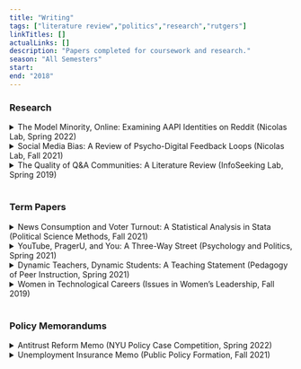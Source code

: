```yaml
---
title: "Writing"
tags: ["literature review","politics","research","rutgers"]
linkTitles: []
actualLinks: []
description: "Papers completed for coursework and research."
season: "All Semesters"
start: 
end: "2018"
--- 
```


### Research

<details>
  <summary>The Model Minority, Online: Examining AAPI Identities on Reddit (Nicolas Lab, Spring 2022)</summary>

  In spite of America’s growing diversity, there is a lack of research considering relations between non-White minority groups. Notably, there are comparatively fewer works exploring Asian American people, who, in particular, hold a distinctive place in the social hierarchy in which they can realize their own identity in a way that either embraces or rejects Whiteness and consequently impacts other racial minorities with less privilege. Meanwhile, in digital environments, racialized communities thrive. Asian American people have taken to Reddit to explore their identities, and in the midst of social movements like Black Lives Matter, the question arises: how do AAPI people constructing their identities perceive people of other races? Racial identity theory informs how people perceive themselves and others through race, as well as how they behave in their ingroups. Intergroup contact lies adjacent to it, providing a framework to analyze interactions between groups. Through these lenses, one can perform a thematic content analysis on moderated discourse in notable AAPI subreddits on Reddit to explore the perceptions of other races from an AAPI perspective and how they may have changed over time. Completion of this study can result in enormous benefits to the digital activist space by informing Reddit moderators of strengths and weaknesses in their practices, creating a more structural understanding of online communities, identifying which aspects of discrimination are most salient, and more.
</details>

<details>
  <summary>Social Media Bias: A Review of Psycho-Digital Feedback Loops (Nicolas Lab, Fall 2021)</summary>

  People have always consumed media in selective and partisan ways. As social media become dominant forms of news and entertainment, users introduce personal biases to the platforms they use, and platforms respond by amplifying those biases. Recommendation systems established for commercial gain aim to increase engagement and consequently create feedback loops of bias through individual and collaborative personalization that affects digital communities on both local and global scales. Literature reveals that social media algorithms create filter bubbles, homogenize groups, and prioritize popular opinions over minority ones, thereby increasing the strengths of pre-existing beliefs, polarization, ingroup loyalty, and misrepresentation. A related, albeit weaker, consequence of social media influence manifests in the backlash effect, in which fact-checkers have counterproductive consequences and have further impacts on civic engagement. Despite dire implications, researchers demonstrate that various factors can mitigate the effect of bias and, and they work toward developing systems geared toward fairness and diversity to alleviate sociopolitical strife.
</details>

<details>
  <summary>The Quality of Q&A Communities: A Literature Review (InfoSeeking Lab, Spring 2019)</summary>

  In recent years, online Q&A services have grown in popularity. By posing and answering questions, users have created whole communities based around information exchange. Researchers seek to understand these communities and must consider the problems users face, as well as the factors involved in a successful search for information. A literature search was conducted to assess the different approaches to improve community Q&A platforms. Three publications were selected for the review. They examine datasets from popular sites to study various factors. The methodologies implemented in the studies primarily feature predictive frameworks and mixed-method analysis. All three studies achieved conclusive results and thus greater understandings of community Q&A services and how to enhance them.
</details>

#
### Term Papers

<details>
  <summary>News Consumption and Voter Turnout: A Statistical Analysis in Stata (Political Science Methods, Fall 2021)</summary>

  Few things are as elusive as a person’s decision to vote. Civic engagement is arguably one of the most important aspects of American democracy, as those in office only derive power from the people they represent. In modern times, the polarized state of the country has driven experts to toil over voter turnout, its causes, and its complexities. Within this discipline, several obstacles lie in the way: dishonest people being counted in polls, voter suppression, accessibility, general human fickleness. Regardless, by studying this topic, researchers can gauge what compels a person to vote and subsequently encourage political participation.
  
  One topic of concern is that of the voter profile — which individuals are more likely to vote, and why? There are a variety of factors that people recognize as crucial factors, such as age, gender, and education levels. Nevertheless, behavior also plays a significant role. For example, people all over America consume various amounts of news, and through social media, television, newspaper, and more, people learn about the political, social, and economic states of the country. The accessibility, framing, and agenda-setting aspects of the news can raise awareness and evoke emotion, and can have a potential impact on a person’s decision to vote. This background begs the question: to what extent does news consumption affect voter turnout? 
</details>

<details>
  <summary>YouTube, PragerU, and You: A Three-Way Street (Psychology and Politics, Spring 2021)</summary>

  The Internet landscape is vast, diverse, and bold – a breeding ground of community as much as one of controversy. People share beliefs freely, and from them, build whole populations centered around particular causes. Prager University (colloquially known as PragerU) is a non-profit that prides itself in its creative analysis and promotion of American values. Infamous for its work, the organization looks through the lenses of conservatism and offers judgements that many regard as offensive, manipulative, or outright incorrect. Although one may respect and admire its forthright contributions to the marketplace of ideas, the effects of PragerU’s content are worrisome. When one considers how a volatile audience may react to biased representations of politics, philosophy, and economics, it is reasonable to believe that even simple ideas have claws and can use them to oppress. Through its use of the YouTube medium, its choice of source, and its storytelling methods, PragerU inspires its viewers to adopt ideologies with dangerous implications that pave the way to bigotry and ignorance. Nevertheless, despite the online power the organization holds, one can learn to become less susceptible to misinformation and come away wiser.

</details>

<details>
  <summary>Dynamic Teachers, Dynamic Students: A Teaching Statement (Pedagogy of Peer Instruction, Spring 2021)</summary>

  You can place a student in a classroom, you can ask them to learn. Although an instructor may have the best intentions while teaching, who is to guarantee that information will settle in the student’s memory in meaningful, long-term ways? After all, countless factors impede one’s ability to learn, such as pre-existing learning habits, a lack of adequate support, and an inability to motivate oneself. With so many forces potentially working against the student, it is not enough for an instructor to want to convey ideas effectively. Instead, they must take actionable measures to mitigate the effects of these forces and promote productive forms of learning. Specifically, when instructors establish comfortable learning environments, they foster successful classrooms that demand dynamism and flexibility from themselves and inspire it in students. Through this technique diversification, students can take control of their futures as stronger thinkers and learners. 

</details>

<details>
  <summary>Women in Technological Careers (Issues in Women’s Leadership, Fall 2019)</summary>

  In this day and age, people are becoming more and more reliant on technology. In all parts of society, we see developments in artificial development, big data, personal devices, and more, and naturally, technical fields of study have seen dramatic increases in popularity. Millions of people wish to pursue careers in computer science, information technology, and related disciplines. Often times, they will pursue one of two post-graduation tracks: graduate school, in which they seek higher education, or industry, in which they seek to become an employee of a company. In this paper, I will dissect and assess the two tracks through women-oriented lenses, given that this minority group in particular has unique experiences navigating the culture that saturates the technology field. 

</details>

#
### Policy Memorandums

<details>
  <summary>Antitrust Reform Memo (NYU Policy Case Competition, Spring 2022)</summary>

  Currently, US antitrust regulation favors affordability and consumer accessibility above all else, thereby creating unfavorable conditions for Big Tech to exploit. Their true product is user data, which they collect for free and sell to other firms for profit. According to Credit Suisse, the number of companies listed on U.S stock exchanges has decreased from 7,322 to 3,671 in the last 20 years. Despite the massive increase in consolidations, the Department of Justice (DOJ) and the Federal Trade Commission (FTC), responded to the OECD’s concerns by stating that they find the claims of increased concentration unsupported by the data for meaningful markets. To reinvigorate the impact of antitrust laws and address the manipulation of user data, we propose the following three-step policy approach:
  
  1. The FTC should deprioritize the use of the consumer welfare standard in the identification of monopolistic power. 
  2. Congress should give users control over the collection of their data and levy a tax on businesses that save and sell it. 
  3. To lower barriers to entry, the FTC should provide public resources to start-up firms.

</details>

<details>
  <summary>Unemployment Insurance Memo (Public Policy Formation, Fall 2021)</summary>

  At the cusp of the Great Depression, President Franklin D. Roosevelt signed the Social Security Bill and established some of modern America’s most important social programs. Of these initiatives, unemployment insurance aimed to safeguard against economic decline and assist individuals suffering from the uncertainty and restrictions of unemployment. Through its federal-state system, the U.S. Department of Labor left the states to fund the program, define their own eligibility requirements and benefits, and administer compensation.
  
  After decades of maintaining a largely unchanged system, the New Jersey Department of Labor was ill-prepared for the waves of unemployment that accompanied the COVID-19 pandemic, and long-standing flaws in the program’s design presented themselves. The outdated unemployment insurance system fails to adequately support the true population of unemployed individuals and incentivize employers to pay into it. The state should implement an expanded, partially privatized system with a more robust online infrastructure.
</details>